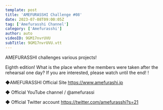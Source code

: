 ```yaml
---
template: post
title: 'AMEFURASSHI Challenge #08'
date: 2023-07-08T09:00:05Z
tag: ['Amefurasshi Channel']
category: ['Amefurasshi']
author: auto 
videoID: 9GM17nvrUVU
subTitle: 9GM17nvrUVU.vtt
---
```

AMEFURASSHI challenges various projects!

Eighth edition!
What is the place where the members were taken after the rehearsal one day?
If you are interested, please watch until the end! !


◆AMEFURASSHI Official Site
https://www.amefurashi.jp

◆ Official YouTube channel
 / @amefurassi

◆ Official Twitter account
https://twitter.com/amefurasshi?s=21